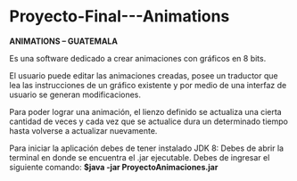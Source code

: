 # Proyecto-Final---Animations

**ANIMATIONS – GUATEMALA** 

Es una software dedicado a crear animaciones con gráficos en 8 bits.

El usuario puede editar las animaciones creadas, posee un traductor que lea las
instrucciones de un gráfico existente y por medio de una interfaz de usuario se generan modificaciones.

Para poder lograr una animación, el lienzo definido se actualiza una cierta cantidad de
veces y cada vez que se actualice dura un determinado tiempo hasta volverse a actualizar
nuevamente.

Para iniciar la aplicación debes de tener instalado JDK 8:
Debes de abrir la terminal en donde se encuentra el .jar ejecutable.
Debes de ingresar el siguiente comando: **$java -jar ProyectoAnimaciones.jar**
